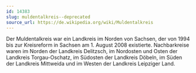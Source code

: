 ```yaml
---
id: 14383
slug: muldentalkreis--deprecated
source_url: https://de.wikipedia.org/wiki/Muldentalkreis
---
```


Der Muldentalkreis war ein Landkreis im Norden von Sachsen, der von 1994 bis zur Kreisreform in Sachsen am 1. August 2008 existierte. Nachbarkreise waren im Norden der Landkreis Delitzsch, im Nordosten und Osten der Landkreis Torgau-Oschatz, im Südosten der Landkreis Döbeln, im Süden der Landkreis Mittweida und im Westen der Landkreis Leipziger Land.
